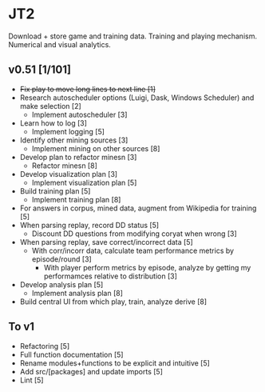 # JT2
Download + store game and training data. Training and playing mechanism. Numerical and visual analytics.




## v0.51 [1/101]
* ~~Fix play to move long lines to next line [1]~~
* Research autoscheduler options (Luigi, Dask, Windows Scheduler) and make selection [2]
  * Implement autoscheduler [3]
* Learn how to log [3]
  * Implement logging [5]
* Identify other mining sources [3]
  * Implement mining on other sources [8]
* Develop plan to refactor minesn [3]
  * Refactor minesn [8]
* Develop visualization plan [3]
  * Implement visualization plan [5]
* Build training plan [5]
  * Implement training plan [8]
* For answers in corpus, mined data, augment from Wikipedia for training [5]
* When parsing replay, record DD status [5]
  * Discount DD questions from modifying coryat when wrong [3]
* When parsing replay, save correct/incorrect data [5]
  * With corr/incorr data, calculate team performance metrics by episode/round [3]
    * With player perform metrics by episode, analyze by getting my performamces relative to distribution [3]
* Develop analysis plan [5]
  * Implement analysis plan [8]
* Build central UI from which play, train, analyze derive [8]

## To v1
* Refactoring [5]
* Full function documentation [5]
* Rename modules+functions to be explicit and intuitive [5]
* Add src/[packages] and update imports [5]
* Lint [5]
